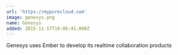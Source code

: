 ```yaml
---
url: 'https://mypurecloud.com'
image: genesys.png
name: Genesys
added: 2015-11-17T18:06:41.000Z
---
```

Genesys uses Ember to develop its realtime collaboration products